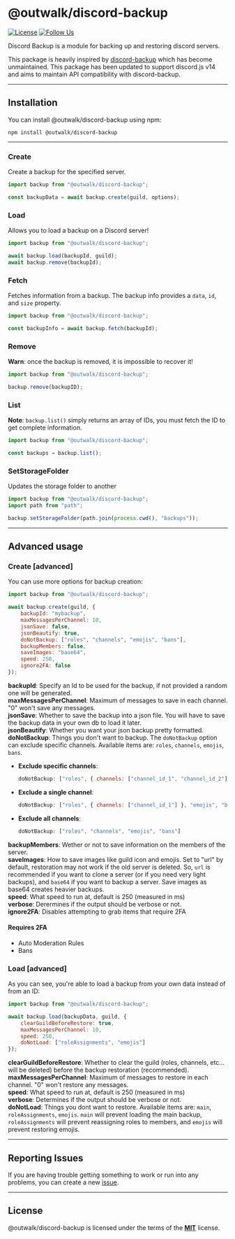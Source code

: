 # @outwalk/discord-backup

[![License](https://img.shields.io/badge/license-MIT-blue.svg)](https://github.com/OutwalkStudios/discord-backup/blob/master/LICENSE)
[![Follow Us](https://img.shields.io/badge/follow-on%20twitter-4AA1EC.svg)](https://twitter.com/OutwalkStudios)

Discord Backup is a module for backing up and restoring discord servers.

This package is heavily inspired by [discord-backup](https://github.com/Androz2091/discord-backup) which has become unmaintained. This package has been updated to support discord.js v14 and aims to maintain API compatibility with discord-backup.


---

## Installation

You can install @outwalk/discord-backup using npm:

```
npm install @outwalk/discord-backup
```

---

### Create

Create a backup for the specified server.

```js
import backup from "@outwalk/discord-backup";

const backupData = await backup.create(guild, options);
```

### Load

Allows you to load a backup on a Discord server!

```js
import backup from "@outwalk/discord-backup";

await backup.load(backupId, guild);
await backup.remove(backupId);
```

### Fetch

Fetches information from a backup.
The backup info provides a `data`, `id`, and `size` property.

```js
import backup from "@outwalk/discord-backup";

const backupInfo = await backup.fetch(backupId);
```

### Remove

**Warn**: once the backup is removed, it is impossible to recover it!

```js
import backup from "@outwalk/discord-backup";

backup.remove(backupID);
```

### List

**Note**: `backup.list()` simply returns an array of IDs, you must fetch the ID to get complete information.

```js
import backup from "@outwalk/discord-backup";

const backups = backup.list();
```

### SetStorageFolder

Updates the storage folder to another

```js
import backup from "@outwalk/discord-backup";
import path from "path";

backup.setStorageFolder(path.join(process.cwd(), "backups"));
```
---

## Advanced usage

### Create [advanced]

You can use more options for backup creation:

```js
import backup from "@outwalk/discord-backup";

await backup.create(guild, {
    backupId: "mybackup",
    maxMessagesPerChannel: 10,
    jsonSave: false,
    jsonBeautify: true,
    doNotBackup: ["roles", "channels", "emojis", "bans"],
    backupMembers: false,
    saveImages: "base64",
    speed: 250,
    ignore2FA: false
});
```

**backupId**: Specify an Id to be used for the backup, if not provided a random one will be generated.</br>
**maxMessagesPerChannel**: Maximum of messages to save in each channel. "0" won't save any messages.</br>
**jsonSave**: Whether to save the backup into a json file. You will have to save the backup data in your own db to load it later.  
**jsonBeautify**: Whether you want your json backup pretty formatted.</br>
**doNotBackup**: Things you don't want to backup. The `doNotBackup` option can exclude specific channels. Available items are: `roles`, `channels`, `emojis`, `bans`.</br>
  - **Exclude specific channels**:
    ```js
    doNotBackup: ["roles", { channels: ["channel_id_1", "channel_id_2"] }, "emojis", "bans"]
    ```
  - **Exclude a single channel**:
    ```js
    doNotBackup: ["roles", { channels: ["channel_id_1"] }, "emojis", "bans"]
    ```
  - **Exclude all channels**:
    ```js
    doNotBackup: ["roles", "channels", "emojis", "bans"]
    ```  
**backupMembers**: Wether or not to save information on the members of the server.</br>
**saveImages**: How to save images like guild icon and emojis. Set to "url" by default, restoration may not work if the old server is deleted. So, `url` is recommended if you want to clone a server (or if you need very light backups), and `base64` if you want to backup a server. Save images as base64 creates heavier backups.</br>
**speed**: What speed to run at, default is 250 (measured in ms)</br>
**verbose**: Derermines if the output should be verbose or not.</br>
**ignore2FA**: Disables attempting to grab items that require 2FA</br>

#### Requires 2FA
- Auto Moderation Rules
- Bans

### Load [advanced]

As you can see, you're able to load a backup from your own data instead of from an ID:

```js
import backup from "@outwalk/discord-backup";

await backup.load(backupData, guild, {
    clearGuildBeforeRestore: true,
    maxMessagesPerChannel: 10,
    speed: 250,
    doNotLoad: ["roleAssignments", "emojis"]
});
```

**clearGuildBeforeRestore**: Whether to clear the guild (roles, channels, etc... will be deleted) before the backup restoration (recommended).</br>
**maxMessagesPerChannel**: Maximum of messages to restore in each channel. "0" won't restore any messages.</br>
**speed**: What speed to run at, default is 250 (measured in ms)</br>
**verbose**: Determines if the output should be verbose or not.</br>
**doNotLoad**: Things you dont want to restore. Available items are: `main`, `roleAssignments`, `emojis`. `main` will prevent loading the main backup, `roleAssignments` will prevent reassigning roles to members, and `emojis` will prevent restoring emojis.

---

## Reporting Issues

If you are having trouble getting something to work or run into any problems, you can create a new [issue](https://github.com/OutwalkStudios/discord-backup/issues).

---

## License

@outwalk/discord-backup is licensed under the terms of the [**MIT**](https://github.com/OutwalkStudios/discord-backup/blob/master/LICENSE) license.
